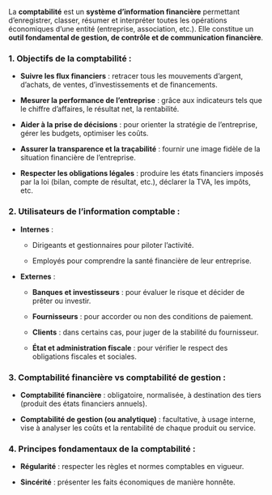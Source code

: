 La **comptabilité** est un **système d’information financière** permettant d’enregistrer, classer, résumer et interpréter toutes les opérations économiques d’une entité (entreprise, association, etc.). Elle constitue un **outil fondamental de gestion, de contrôle et de communication financière**.

### 1. Objectifs de la comptabilité :

- **Suivre les flux financiers** : retracer tous les mouvements d’argent, d’achats, de ventes, d’investissements et de financements.
    
- **Mesurer la performance de l’entreprise** : grâce aux indicateurs tels que le chiffre d’affaires, le résultat net, la rentabilité.
    
- **Aider à la prise de décisions** : pour orienter la stratégie de l’entreprise, gérer les budgets, optimiser les coûts.
    
- **Assurer la transparence et la traçabilité** : fournir une image fidèle de la situation financière de l’entreprise.
    
- **Respecter les obligations légales** : produire les états financiers imposés par la loi (bilan, compte de résultat, etc.), déclarer la TVA, les impôts, etc.
    

### 2. Utilisateurs de l’information comptable :

- **Internes** :
    
    - Dirigeants et gestionnaires pour piloter l’activité.
        
    - Employés pour comprendre la santé financière de leur entreprise.
        
- **Externes** :
    
    - **Banques et investisseurs** : pour évaluer le risque et décider de prêter ou investir.
        
    - **Fournisseurs** : pour accorder ou non des conditions de paiement.
        
    - **Clients** : dans certains cas, pour juger de la stabilité du fournisseur.
        
    - **État et administration fiscale** : pour vérifier le respect des obligations fiscales et sociales.
        

### 3. Comptabilité financière vs comptabilité de gestion :

- **Comptabilité financière** : obligatoire, normalisée, à destination des tiers (produit des états financiers annuels).
    
- **Comptabilité de gestion (ou analytique)** : facultative, à usage interne, vise à analyser les coûts et la rentabilité de chaque produit ou service.
    

### 4. Principes fondamentaux de la comptabilité :

- **Régularité** : respecter les règles et normes comptables en vigueur.
    
- **Sincérité** : présenter les faits économiques de manière honnête.